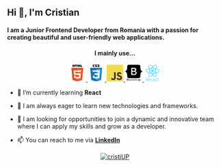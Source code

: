 
<h2>Hi 👋, I'm Cristian</h2>
<h4>I am a Junior Frontend Developer from Romania with a passion for creating beautiful and user-friendly web applications.</h4>
<div align="center">
  <h4>I mainly use...</h4>
    
<a href="https://www.w3.org/html/" target="_blank" rel="noreferrer"> <img src="https://raw.githubusercontent.com/devicons/devicon/master/icons/html5/html5-original-wordmark.svg" alt="html5" width="40" height="40"/> </a> <a href="https://www.w3schools.com/css/" target="_blank" rel="noreferrer"> <img src="https://raw.githubusercontent.com/devicons/devicon/master/icons/css3/css3-original-wordmark.svg" alt="css3" width="40" height="40"/> </a> <a href="https://developer.mozilla.org/en-US/docs/Web/JavaScript" target="_blank" rel="noreferrer"> <img src="https://raw.githubusercontent.com/devicons/devicon/master/icons/javascript/javascript-original.svg" alt="javascript" width="40" height="40"/> </a> <a href="https://getbootstrap.com" target="_blank" rel="noreferrer"> <img src="https://raw.githubusercontent.com/devicons/devicon/master/icons/bootstrap/bootstrap-plain-wordmark.svg" alt="bootstrap" width="40" height="40"/> </a> <a href="https://reactjs.org/" target="_blank" rel="noreferrer"> <img src="https://raw.githubusercontent.com/devicons/devicon/master/icons/react/react-original-wordmark.svg" alt="react" width="40" height="40"/> </a>
</div>

- 🌱 I’m currently learning **React** 

- 💬 I am always eager to learn new technologies and frameworks.

- 🤝 I am looking for opportunities to join a dynamic and innovative team where I can apply my skills and grow as a developer.

- 📫 You can reach to me via <a href="https://linkedin.com/in/cristi-radescu" target="_blank">**LinkedIn**</a>

<p align="center"><a href="https://www.buymeacoffee.com/cristiUP"> <img align="center" src="https://cdn.buymeacoffee.com/buttons/v2/default-yellow.png" height="30" alt="cristiUP" /></a></p>


<!--
**cristiUP/cristiUP** is a ✨ _special_ ✨ repository because its `README.md` (this file) appears on your GitHub profile.

Here are some ideas to get you started:

- 🔭 I’m currently working on ...
- 🌱 I’m currently learning ...
- 👯 I’m looking to collaborate on ...
- 🤔 I’m looking for help with ...
- 💬 Ask me about ...
- 📫 How to reach me: ...
- 😄 Pronouns: ...
- ⚡ Fun fact: ...
-->
